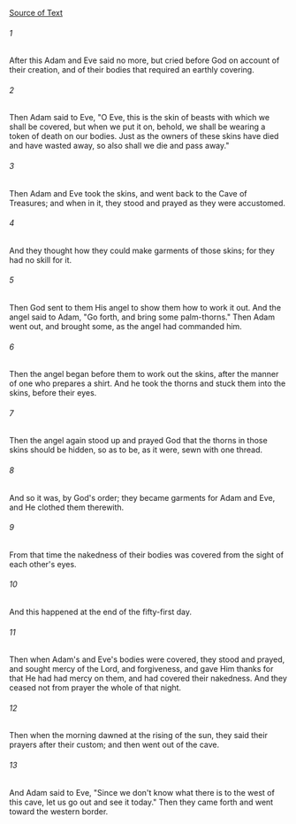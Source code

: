 [Source of Text](https://github.com/scrollmapper/bible_databases_deuterocanonical)

###### 1
After this Adam and Eve said no more, but cried before God on account
of their creation, and of their bodies that required an earthly
covering.

###### 2
Then Adam said to Eve, "O Eve, this is the skin of beasts with which
we shall be covered,  but when we put it on, behold, we shall be
wearing a token of death on our bodies. Just  as the owners of these
skins have died and have wasted away,  so also shall we die and pass
away."

###### 3
Then Adam and Eve took the skins, and went back to the Cave of
Treasures; and when in it, they stood and prayed as they were
accustomed.

###### 4
And they thought how they could make garments of those skins; for
they had no skill for it.

###### 5
Then God sent to them His angel to show them how to work it out.  And
the angel said to Adam, "Go forth, and bring some palm-thorns."  Then
Adam went out, and brought some, as the angel had commanded him.

###### 6
Then the angel began before them to work out the skins, after the
manner of one who prepares a shirt.  And he took the thorns and stuck
them into the skins, before their eyes.

###### 7
Then the angel again stood up and prayed God that the thorns in those
skins should be hidden, so as to be, as it were, sewn with one thread.

###### 8
And so it was, by God's order; they became garments for Adam and Eve,
and He clothed them therewith.

###### 9
From that time the nakedness of their bodies was covered from the
sight of each other's eyes.

###### 10
And this happened at the end of the fifty-first day.

###### 11
Then when Adam's and Eve's bodies were covered, they stood and
prayed, and sought mercy of the Lord, and forgiveness, and gave Him
thanks for that He had had mercy on them, and had covered their
nakedness.  And they ceased not from prayer the whole of that night.

###### 12
Then when the morning dawned at the rising of the sun, they said
their prayers after their custom; and then went out of the cave.

###### 13
And Adam said to Eve, "Since we don't know what there is to the west
of this cave, let us go out and see it today." Then they came forth and
went toward the western border.